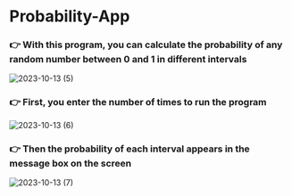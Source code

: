 # Probability-App
### :point_right: With this program, you can calculate the probability of any random number between 0 and 1 in different intervals
![2023-10-13 (5)](https://github.com/khashayardadashi/Probability-App/assets/115826321/48efb725-2af3-46be-b960-7be297af093a)
### 👉 First, you enter the number of times to run the program
![2023-10-13 (6)](https://github.com/khashayardadashi/Probability-App/assets/115826321/a28704d3-c583-4d05-a6b0-de8c8652c4d2)
### 👉 Then the probability of each interval appears in the message box on the screen
![2023-10-13 (7)](https://github.com/khashayardadashi/Probability-App/assets/115826321/43772b60-5184-4c63-b46e-906a06386765)
